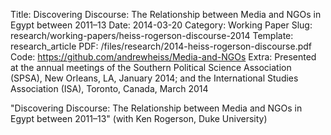 Title: Discovering Discourse: The Relationship between Media and NGOs in Egypt between 2011–13
Date: 2014-03-20
Category: Working Paper
Slug: research/working-papers/heiss-rogerson-discourse-2014
Template: research_article
PDF: /files/research/2014-heiss-rogerson-discourse.pdf
Code: https://github.com/andrewheiss/Media-and-NGOs
Extra: Presented at the annual meetings of the Southern Political Science Association (SPSA), New Orleans, LA, January 2014; and the International Studies Association (ISA), Toronto, Canada, March 2014

"Discovering Discourse: The Relationship between Media and NGOs in Egypt between 2011–13" (with Ken Rogerson, Duke University)
